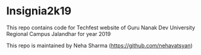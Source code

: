 # Insignia2k19

This repo contains code for Techfest website of Guru Nanak Dev University Regional Campus Jalandhar for year 2019

This repo is maintained by Neha Sharma (https://github.com/nehavatsyan)

